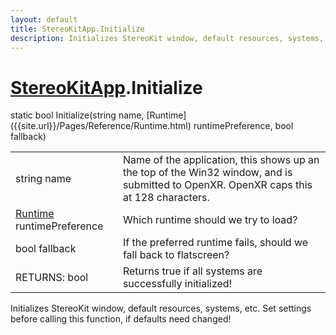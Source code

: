```yaml
---
layout: default
title: StereoKitApp.Initialize
description: Initializes StereoKit window, default resources, systems, etc. Set settings before calling this function, if defaults need changed!
---
```

# [StereoKitApp]({{site.url}}/Pages/Reference/StereoKitApp.html).Initialize

<div class='signature' markdown='1'>
static bool Initialize(string name, [Runtime]({{site.url}}/Pages/Reference/Runtime.html) runtimePreference, bool fallback)
</div>

|  |  |
|--|--|
|string name|Name of the application, this shows up an the top of the Win32 window, and is              submitted to OpenXR. OpenXR caps this at 128 characters.|
|[Runtime]({{site.url}}/Pages/Reference/Runtime.html) runtimePreference|Which runtime should we try to load?|
|bool fallback|If the preferred runtime fails, should we fall back to flatscreen?|
|RETURNS: bool|Returns true if all systems are successfully initialized!|

Initializes StereoKit window, default resources, systems, etc. Set settings before calling
this function, if defaults need changed!



